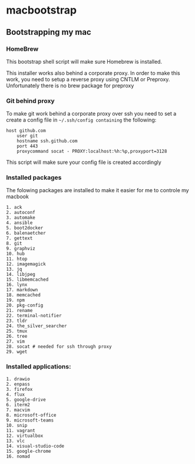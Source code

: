 # macbootstrap

## Bootstrapping my mac

### HomeBrew
This bootstrap shell script will make sure Homebrew is installed. 

This installer works also behind a corporate proxy. In order to make this work, you 
need to setup a reverse proxy using CNTLM or Preproxy. Unfortunately there is no
brew package for preproxy

### Git behind proxy
To make git work behind a corporate proxy over ssh you need to set a create a config file in `~/.ssh/config containing` the following:
```
host github.com
    user git
    hostname ssh.github.com
    port 443
    proxycommand socat - PROXY:localhost:%h:%p,proxyport=3128

``` 
This script will make sure your config file is created accordingly



### Installed packages 

The folowing packages are installed to make it easier for me to controle my macbook

    1. ack
    2. autoconf
    3. automake
    4. ansible
    5. boot2docker
    6. balenaetcher
    7. gettext
    8. git
    9. graphviz
    10. hub
    11. htop
    12. imagemagick
    13. jq
    14. libjpeg
    15. libmemcached 
    16. lynx
    17. markdown
    18. memcached
    19. npm
    20. pkg-config
    21. rename
    22. terminal-notifier
    23. tldr
    24. the_silver_searcher
    25. tmux
    26. tree
    27. vim
    28. socat # needed for ssh through proxy
    29. wget

### Installed applications:

    1. drawio
    2. enpass
    3. firefox
    4. flux
    5. google-drive
    6. iterm2
    7. macvim
    8. microsoft-office
    9. microsoft-teams
    10. snip
    11. vagrant
    12. virtualbox
    13. vlc
    14. visual-studio-code
    15. google-chrome
    16. nomad